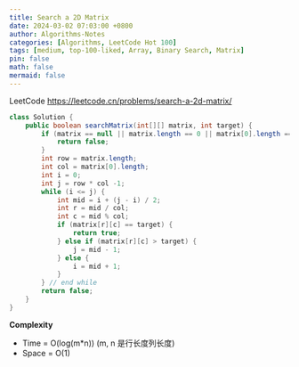 ```yaml
---
title: Search a 2D Matrix
date: 2024-03-02 07:03:00 +0800
author: Algorithms-Notes
categories: [Algorithms, LeetCode Hot 100]
tags: [medium, top-100-liked, Array, Binary Search, Matrix]
pin: false
math: false
mermaid: false
---
```


LeetCode <https://leetcode.cn/problems/search-a-2d-matrix/>

```java
class Solution {
    public boolean searchMatrix(int[][] matrix, int target) {
        if (matrix == null || matrix.length == 0 || matrix[0].length == 0) {
            return false;
        }
        int row = matrix.length;
        int col = matrix[0].length;
        int i = 0;
        int j = row * col -1;
        while (i <= j) {
            int mid = i + (j - i) / 2;
            int r = mid / col;
            int c = mid % col;
            if (matrix[r][c] == target) {
                return true;
            } else if (matrix[r][c] > target) {
                j = mid - 1;
            } else {
                i = mid + 1;
            }
        } // end while
        return false;
    }
}
```

**Complexity**

* Time = O(log(m*n)) (m, n 是行长度列长度)
* Space = O(1) 